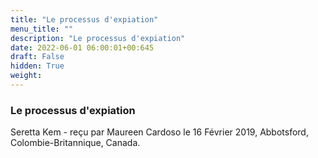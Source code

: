 ```yaml
---
title: "Le processus d'expiation"
menu_title: ""
description: "Le processus d'expiation"
date: 2022-06-01 06:00:01+00:645
draft: False
hidden: True
weight:
---
```

### Le processus d'expiation

Seretta Kem - reçu par Maureen Cardoso le 16 Février 2019, Abbotsford, Colombie-Britannique, Canada.



